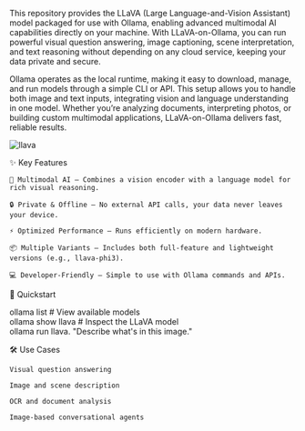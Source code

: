 This repository provides the LLaVA (Large Language-and-Vision Assistant) model packaged for use with Ollama, enabling advanced multimodal AI capabilities directly on your machine. With LLaVA-on-Ollama, you can run powerful visual question answering, image captioning, scene interpretation, and text reasoning without depending on any cloud service, keeping your data private and secure.

Ollama operates as the local runtime, making it easy to download, manage, and run models through a simple CLI or API. This setup allows you to handle both image and text inputs, integrating vision and language understanding in one model. Whether you’re analyzing documents, interpreting photos, or building custom multimodal applications, LLaVA-on-Ollama delivers fast, reliable results.

![llava](https://llama-2.ai/wp-content/uploads/2023/10/LLaVA-an-open-source-alternatives-to-GPT-4-Vision.png)

✨ Key Features

    🧠 Multimodal AI — Combines a vision encoder with a language model for rich visual reasoning.

    🔒 Private & Offline — No external API calls, your data never leaves your device.

    ⚡ Optimized Performance — Runs efficiently on modern hardware.

    📦 Multiple Variants — Includes both full-feature and lightweight versions (e.g., llava-phi3).

    💻 Developer-Friendly — Simple to use with Ollama commands and APIs.

🚀 Quickstart

ollama list          # View available models  
ollama show llava    # Inspect the LLaVA model  
ollama run llava. "Describe what's in this image."

🛠 Use Cases

    Visual question answering

    Image and scene description

    OCR and document analysis

    Image-based conversational agents
